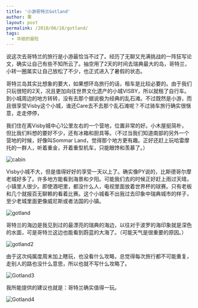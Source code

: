 ```yaml
---
title: '小游哥特兰Gotland'
author: 果
layout: post
permalink: /2010/06/18/gotland/
tags:
  - 华丽的冒险
---
```

说这次去哥特兰的旅行是小游最恰当不过了。经历了无聊又充满挑战的一阵狂写论文，确实让自己有些不知所云了。抽空用了2天的时间去瑞典最大的岛，哥特兰，小转一圈属实让自己放松了不少，也正式进入了暑假的状态。

哥特兰岛其实比想象的要大，如果想环岛旅行的话，租车是比较必要的。由于我们只玩很短的2天，况且更加向往世界文化遗产的小城VISBY，所以就租了自行车。到小城周边的地方转转，没有去那个据说极为经典的乱石滩。不过既然是小游，而且很享受Visby这个小城，谁还Care去不去那个乱石滩呢？不过骑车旅行确实很惬意，走走停停，

我们住在离Visby城中心1公里左右的一个营地，位置非常的好。小木屋挺简朴，但比我们料想的要好不少，还有冰箱和厨具等。（不过当我们知道南部的另外一个营地的时候，好像叫Sommar Land，觉得那个地方更有趣。正好还赶上玩哈雷摩托的一群人，听着重金，开着重型机车，只能眼馋和羡慕了。）

![cabin](http://lh4.ggpht.com/_8QVjn5bCEU4/TBviWJa4seI/AAAAAAAAbRM/3DCk3bssYOY/s400/DSC_4578.JPG)

Visby小城不大，但是值得好好的享受一天以上了。确实像PY说的，比斯德哥尔摩老城好多了。许多地方能看到海景和夕阳。可能我们去的时候正好赶上雨过天晴，小镇里人很少。即使酒吧里，都没什么人，电视里面放着世界杯的球赛。只有老板和几个就报百无聊赖的看着比赛。这个小城看不出我过去印象中瑞典城市的样子，至少老城里面更像威尼斯或者法国的小镇。

![gotland](http://lh6.ggpht.com/_8QVjn5bCEU4/TBviWSo54CI/AAAAAAAAbRQ/QUwLFy45ZjA/s400/DSC_4570.JPG)

哥特兰的海边是我见到过的最漂亮的瑞典的海边，以往对于波罗的海印象就是深色的水面，可是哥特兰这边也能看到蔚蓝的大海了。（可能天气是很重要的原因。）

![gotland2](http://lh4.ggpht.com/_8QVjn5bCEU4/TBviVUwzA9I/AAAAAAAAbRE/FbDmIrvXqKA/s400/DSC_4942.JPG)

由于这次纯属度周末加上瞎玩，也没看什么攻略，总觉得每次旅行都不可能重复，走别人的路也没什么意思，所以也就不写什么攻略了。

![Gotland3](http://lh3.ggpht.com/_8QVjn5bCEU4/TBviVPlHtWI/AAAAAAAAbRA/spWW5SHa3DE/s400/DSC_4932.JPG)

我所能提供的建议也就是：哥特兰确实值得一玩。

![Gotland4](http://lh4.ggpht.com/_8QVjn5bCEU4/TBviV8wJLEI/AAAAAAAAbRI/w8AO6kbVhV0/s400/DSC_4575.JPG)